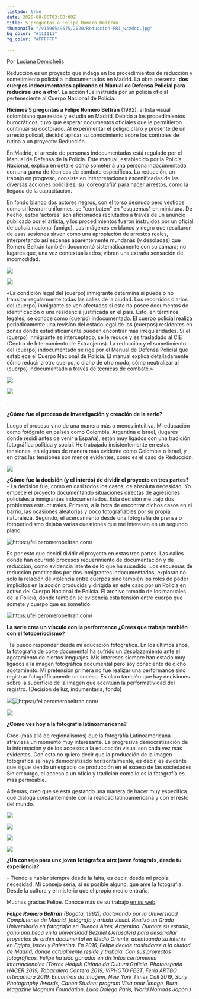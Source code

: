 ```yaml
---
listado: true
date: 2020-08-06T03:00:00Z
title: 5 preguntas a Felipe Romero Beltrán
thumbnail: "/v1596549575/2020/Reduccion-FR1_wczdop.jpg"
bg_color: "#111111"
fg_color: "#FFFFFF"

---
```

Por[ Luciana Demichelis](http://www.instagram.com/demichelisluciana)

Reducción es un proyecto que indaga en los procedimientos de reducción y sometimiento policial a indocumentados en Madrid. La obra presenta '**dos cuerpos indocumentados aplicando el Manual de Defensa Policial para reducirse uno a otro**'. La acción fue instruida por un policía oficial perteneciente al Cuerpo Nacional de Policía.

**Hicimos 5 preguntas a Felipe Romero Beltrán** (1992), artista visual colombiano que reside y estudia en Madrid. Debido a los procedimientos burocráticos, tuvo que esperar documentos oficiales que le permitieron continuar su doctorado. Al experimentar el peligro claro y presente de un arresto policial, decidió aplicar su conocimiento sobre los controles de rutina a un proyecto: Reducción.

En Madrid, el arresto de personas indocumentadas está regulado por el Manual de Defensa de la Policía. Este manual, establecido por la Policía Nacional, explica en detalle cómo someter a una persona indocumentada con una gama de técnicas de combate específicas. La reducción, un trabajo en progreso, consiste en interpretaciones escenificadas de las diversas acciones policiales, su 'coreografía' para hacer arrestos, como la llegada de la capacitación.

En fondo blanco dos actores negros, con el torso desnudo pero vestidos como si llevaran uniformes, se "combaten" en "esquemas" en miniatura. De hecho, estos 'actores' son aficionados reclutados a través de un anuncio publicado por el artista, y los procedimientos fueron instruidos por un oficial de policía nacional (amigo). Las imágenes en blanco y negro que resultaron de esas sesiones sirven como una apropiación de arrestos reales, interpretando así escenas aparentemente mundanas (y desoladas) que Romero Beltrán también documentó sistemáticamente con su cámara; no lugares que, una vez contextualizados, vibran una extraña sensación de incomodidad.

![](https://res.cloudinary.com/freezer/c_scale,w_1200/v1596549575/2020/Reduccion-FR1_wczdop.jpg)

![](https://res.cloudinary.com/freezer/c_scale,w_1200/v1596682254/2020/Reduccion-FR2_iyfc6o.jpg)

«La condición legal del (cuerpo) inmigrante determina si puede o no transitar regularmente todas las calles de la ciudad. Los recorridos diarios del (cuerpo) inmigrante se ven afectados si este no posee documentos de identificación o una residencia justificada en el país. Esto, en términos legales, se conoce como (cuerpo) indocumentado. El cuerpo policial realiza periódicamente una revisión del estado legal de los (cuerpos) residentes en zonas donde estadísticamente pueden encontrar más irregularidades. Si el (cuerpo) inmigrante es interceptado, se le reduce y es trasladado al CIE (Centro de Internamiento de Extranjeros). La reducción y el sometimiento del (cuerpo) indocumentado se rige por el Manual de Defensa Policial que establece el Cuerpo Nacional de Policía. El manual explica detalladamente cómo reducir a otro cuerpo, o dicho de otro modo, cómo neutralizar al (cuerpo) indocumentado a través de técnicas de combate.»

![](https://res.cloudinary.com/freezer/c_scale,w_1200/v1596683923/2020/Reduccion-FR3_lootdu.jpg)

![](https://res.cloudinary.com/freezer/c_scale,w_1200/v1596683962/2020/Reduccion-FR4_fvcqoo.jpg)

\-

**¿Cómo fue el proceso de investigación y creación de la serie?**

Luego el proceso vino de una manera más o menos intuitiva. Mi educación como fotógrafo en países como Colombia, Argentina e Israel, (lugares donde residí antes de venir a España), están muy ligados con una tradición fotográfica política y social. He trabajado insistentemente en estas tensiones, en algunas de manera más evidente como Colombia o Israel, y en otras las tensiones son menos evidentes, como es el caso de Reducción.

![](https://res.cloudinary.com/freezer/c_scale,w_1200/v1596684014/2020/Reduccion-FR5_lsjyzo.jpg)

**¿Cómo fue la decisión (y el interés) de dividir el proyecto en tres partes?**  
\- La decisión fue, como en casi todos los casos, de absoluta necesidad. Yo empecé el proyecto documentando situaciones directas de agresiones policiales a inmigrantes indocumentados. Esta decisión me trajo dos problemas estructurales. Primero, a la hora de encontrar dichos casos en el barrio, las ocasiones aleatorias y poco fotografiables por su propia naturaleza. Segundo, el acercamiento desde una fotografía de prensa o fotoperiodismo dejaba varias cuestiones que me interesan en un segundo plano.

![](https://res.cloudinary.com/freezer/c_scale,w_1200/v1596684134/2020/Reduccion-FR6_tykviy.jpg "https://feliperomerobeltran.com/")

Es por esto que decidí dividir el proyecto en estas tres partes. Las calles donde han ocurrido procesos requerimiento de documentación y de reducción, como evidencia latente de lo que ha sucedido. Los esquemas de reducción practicados por dos inmigrantes indocumentados, exploran no solo la relación de violencia entre cuerpos sino también los roles de poder implícitos en la acción producida y dirigida en este caso por un Policía en activo del Cuerpo Nacional de Policía. El archivo tomado de los manuales de la Policía, donde también se evidencia esta tensión entre cuerpo que somete y cuerpo que es sometido.

![](https://res.cloudinary.com/freezer/c_scale,w_1200/v1596684167/2020/Reduccion-FR7_chdzgi.jpg "https://feliperomerobeltran.com/")

**La serie crea un vínculo con la performance ¿Crees que trabaja también con el fotoperiodismo?**

\-Te puedo responder desde mi educación fotográfica. En los últimos años, la fotografía de corte documental ha sufrido un desplazamiento ante el agotamiento de ciertos lenguajes. Mis intereses siempre han estado muy ligados a la imagen fotográfica documental pero soy consciente de dicho agotamiento. Mi pretensión primera no fue realizar una performance sino registrar fotográficamente un suceso. Es claro también que hay decisiones sobre la superficie de la imagen que acentúan la performatividad del registro. (Decisión de luz, indumentaria, fondo)

![](https://res.cloudinary.com/freezer/c_scale,w_1200/v1596684233/2020/Reduccion-FR8_kmq8gv.jpg)![](https://res.cloudinary.com/freezer/c_scale,w_1200/v1596684260/2020/Reduccion-FR9_w4kdka.jpg "https://feliperomerobeltran.com/")

![](https://res.cloudinary.com/freezer/c_scale,w_1200/v1596685494/2020/Reduccion-FR10_jhwfuh.jpg)

**¿Cómo ves hoy a la fotografía latinoamericana?**

Creo (más allá de regionalismos) que la fotografía Latinoamericana atraviesa un momento muy interesante. La progresiva democratización de la información y de los accesos a la educación visual son cada vez más evidentes. Con esto no quiero decir que la producción de la imagen fotográfica se haya democratizado horizontalmente, es decir, es evidente que sigue siendo un espacio de producción en el exceso de las sociedades. Sin embargo, el acceso a un oficio y tradición como lo es la fotografía es mas permeable.

Además, creo que se está gestando una manera de hacer muy especifica que dialoga constantemente con la realidad latinoamericana y con el resto del mundo.

![](https://freight.cargo.site/w/750/i/24510f60572deddb9193e9770e5a34c131bda88ed558edc60bdf7a2ae4a0a01e/Archivo-reduccion0012.jpg)

![](https://freight.cargo.site/w/750/i/d84cf2c3fd802e2164888e5d8ee485ff4e3fb745084dc8c5f924c62c79133190/Archivo-reduccion071.jpg)

![](https://freight.cargo.site/w/750/i/1849daefc7a28a640da402318de951eea683a92569a6bf37903e6c9986b64fd7/Archivo-reduccion056.jpg)

![](https://freight.cargo.site/w/750/i/3dd1d19b54882038eff48ce16c6d4edd7cb895346aadd85ecfc99625df5a99d3/Archivo-reduccion070.jpg)

**¿Un consejo para unx joven fotógrafx a otrx joven fotógrafx, desde tu experiencia?**

\- Tiendo a hablar siempre desde la falta, es decir, desde mi propia necesidad. Mi consejo sería, si es posible alguno, que ame la fotografía. Desde la cultura y el misterio que el propio medio entraña.

Muchas gracias Felipe. Conocé más de su trabajo [en su web](https://feliperomerobeltran.com/).

**_Felipe Romero Beltrán_** _(Bogotá, 1992), doctorando por la Universidad Complutense de Madrid, fotógrafo y artista visual. Realizó un Grado Universitario en fotografía en Buenos Aires, Argentina. Durante su estadía, ganó una beca en la universidad Bezalel (Jerusalén) para desarrollar proyectos de orden documental en Medio Oriente, acentuando su interés en Egipto, Israel y Palestina. En 2016, Felipe decide trasladarse a la ciudad de Madrid, donde actualmente reside y trabaja. Con sus proyectos fotográficos, Felipe ha sido ganador en distintos certámenes internacionales (Torres Hedjuk Cidade da Cultura Galicia, Photoespaña HACER 2019, Tabacalera Cantera 2019, VIPHOTO FEST, Feria ARTBO artecamara 2019, Encontros da imagem, New York Times Call 2019, Sony Photography Awards, Canon Student program Visa pour ĺimage, Burn Magazine Magnum Foundation, Luca Dolega París, World Nomads Japón.)_